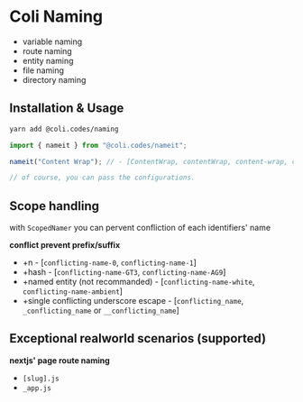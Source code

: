 # Coli Naming

- variable naming
- route naming
- entity naming
- file naming
- directory naming

## Installation & Usage

```sh
yarn add @coli.codes/naming
```

```ts
import { nameit } from "@coli.codes/nameit";

nameit("Content Wrap"); // - [ContentWrap, contentWrap, content-wrap, content_wrap, CONTENT_WRAP, contentwrap]

// of course, you can pass the configurations.
```

## Scope handling

with `ScopedNamer` you can pervent confliction of each identifiers' name

**conflict prevent prefix/suffix**

- +n - [`conflicting-name-0`, `conflicting-name-1`]
- +hash - [`conflicting-name-GT3`, `conflicting-name-AG9`]
- +named entity (not recommanded) - [`conflicting-name-white`, `conflicting-name-ambient`]
- +single conflicting underscore escape - [`conflicting_name`, `_conflicting_name` or `__conflicting_name`]

## Exceptional realworld scenarios (supported)

**nextjs' page route naming**

- `[slug].js`
- `_app.js`
